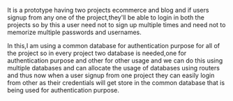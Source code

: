 It is a prototype having two projects ecommerce and blog and if users signup from any one of the project,they'll be able to login in both the projects so by this a user need not to sign up multiple times and need not to memorize multiple passwords and usernames.

In this,I am using a common database for authentication purpose for all of the project so in every project two database is needed,one for authentication purpose and other for other usage and we can do this using multiple databases and can allocate the usage of databases using routers and thus now when a user signup from one project they can easily login from other as their credentials will get store in the common database that is being used for authentication purpose.
